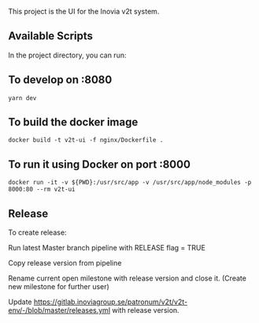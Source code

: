 This project is the UI for the Inovia v2t system.

## Available Scripts

In the project directory, you can run:

## To develop on :8080
`yarn dev`

## To build the docker image
`docker build -t v2t-ui -f nginx/Dockerfile .`

## To run it using Docker on port :8000
`docker run -it -v ${PWD}:/usr/src/app -v /usr/src/app/node_modules -p 8000:80 --rm v2t-ui`

## Release
To create release:


Run latest Master branch pipeline with RELEASE flag = TRUE


Copy release version from pipeline


Rename current open milestone with release version and close it. (Create new milestone for further user)


Update https://gitlab.inoviagroup.se/patronum/v2t/v2t-env/-/blob/master/releases.yml with release version.
